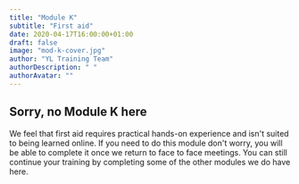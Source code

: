 ```yaml
---
title: "Module K"
subtitle: "First aid"
date: 2020-04-17T16:00:00+01:00
draft: false
image: "mod-k-cover.jpg"
author: "YL Training Team"
authorDescription: " "
authorAvatar: ""
---
```


## Sorry, no Module K here

We feel that first aid requires practical hands-on experience and isn't suited to being learned online. If you need to do this module don't worry, you will be able to complete it once we return to face to face meetings. You can still continue your training by completing some of the other modules we do have here.
